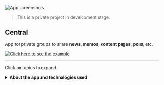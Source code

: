 <image src="others/assets/web-screenshots.gif" alt="App screenshots" />

<br />
<blockquote>
  This is a private project in development stage.
</blockquote>

<h2>Central</h2>

<p>
  App for private groups to share <b>news</b>, <b>memos</b>, <b>content pages</b>, <b>polls</b>, etc.
</p>

<a href="https://link.martins.page/central-one" alt="Click here to see the example">
  <image src="others/assets/example-button.png" alt="Click here to see the example" />
</a>

<br />
<hr />
<p>Click on topics to expand</p>

<details>
  <summary><b>About the app and technologies used</b></summary>
  <br />

  <p>
    The idea of this project is to be a collaborative platform used by a group of people with a common bond or interests, such as a family.
  </p>

  <p>
    The repository is a monorepo that uses <a href="https://lerna.js.org/">Lerna</a>. The <b>front-end</b> has a very simplistic layout, focused on maintainability and accessibility, and uses technologies such as: <a href="https://kit.svelte.dev/">Sveltekit</a>; <a href="https://formidable.com/open-source/urql/">URQL</a>; <a href="https://storybook.js.org/">Storybook</a>; etc. And the <b>back-end</b>, written in the same language (TypeScript), uses GraphQL, HTTP2, JWT authentication, httpOnly Cookie and libraries such as: <a href="https://nestjs.com/">Nest</a>; <a href="https://www.fastify.io/">Fastify</a>; <a href="https://mercurius.dev/">Mercurius</a>; <a href="https://www.prisma.io/">Prisma</a>; among others.
  </p>

  <hr />
</details>

<!-- <details>
  <summary><b>Run the app locally</b></summary>
  <br />

  <p>
    <b>Step 1. Clone the repository</b>
  </p>

```bash
# MAIN BRANCH - If you want to run the production ready version
git clone --branch main https://github.com/the-family-org/central-one.git

# DEV BRANCH - If you want to modify the code
git clone --branch dev https://github.com/the-family-org/central-one.git

cd central-one
```

  <br />
  <p>
    <b>Step 2. Run "First Install" script</b>
  </p>

  <p>
    If you don't have <a href="https://nodejs.dev/">Node</a>, <a href="https://yarnpkg.com/getting-started/install">Yarn</a>, <a href="https://lerna.js.org/#getting-started">Lerna</a>, <a href="https://github.com/FiloSottile/mkcert#installation" title="mkcert">mkcert</a> and <a href="https://docs.docker.com/get-docker/" title="Docker">Docker</a> installed on your computer, install them first and then run the "First Install" script.
  </p>

  <blockquote>
    This script do the following:
    <ul>
      <li>Create ".pem" certificates (https) inside "/secrets" folders;</li>
      <li>Create ".env" files based on ".env.example" files;</li>
      <li>Install node modules with "lerna bootstrap" (yarn);</li>
      <li>Run database docker container (postgres);</li>
      <li>Update database tables with Prisma.</li>
    </ul>
  </blockquote>

```bash
yarn first-install:dev
```

  <br />
  <p>
    <b>Step 3. Launch api and web app</b>
  </p>

```bash
# Run each command in its own terminal tab
yarn api:start:dev
yarn web:start:dev
```

  <br />
  <hr />
</details> -->

<br />
<br />
